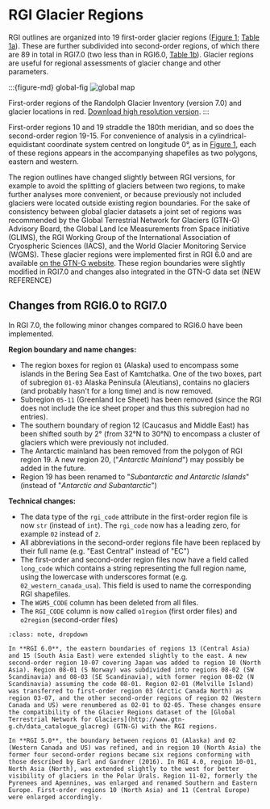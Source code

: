 # RGI Glacier Regions

RGI outlines are organized into 19 first-order glacier regions ([Figure 1](global-fig); [Table 1a](o1-regions-table)). These are further subdivided into second-order regions, of which there are 89 in total in RGI7.0 (two less than in RGI6.0, [Table 1b](o2-regions-table)). Glacier regions are useful for regional assessments of glacier change and other parameters.

:::{figure-md} global-fig
<img src="https://cluster.klima.uni-bremen.de/~fmaussion/misc/rgi7_data/l3_rgi7a_plots/global_map_small.jpeg" alt="global map" class="bg-primary mb-1">

First-order regions of the Randolph Glacier Inventory (version 7.0) and glacier locations in red. [Download high resolution version](https://cluster.klima.uni-bremen.de/~fmaussion/misc/rgi7_data/l3_rgi7a_plots/global_map.png).
:::

First-order regions 10 and 19 straddle the 180th meridian, and so does the second-order region 19-15. For convenience of analysis in a cylindrical-equidistant coordinate system centred on longitude 0°, as in [Figure 1](global-fig), each of these regions appears in the accompanying shapefiles as two polygons, eastern and western. 

The region outlines have changed slightly between RGI versions, for example to avoid the splitting of glaciers between two regions, to make further analyses more convenient, or because previously not included glaciers were located outside existing region boundaries. For the sake of consistency between global glacier datasets a joint set of regions was recommended by the Global Terrestrial Network for Glaciers (GTN-G) Advisory Board, the Global Land Ice Measurements from Space initiative (GLIMS), the RGI Working Group of the International Association of Cryospheric Sciences (IACS), and the World Glacier Monitoring Service (WGMS). These glacier regions were implemented first in RGI 6.0 and are available [on the GTN-G website](https://www.gtn-g.ch/data_catalogue_glacreg). These region boundaries were slightly modified in RGI7.0 and changes also integrated in the GTN-G data set (NEW REFERENCE)


## Changes from RGI6.0 to RGI7.0

In RGI 7.0, the following minor changes compared to RGI6.0 have been implemented.

**Region boundary and name changes:**

- The region boxes for region `01` (Alaska) used to encompass some islands in the Bering Sea East of Kamtchatka. One of the two boxes, part of subregion `01-03` Alaska Peninsula (Aleutians), contains no glaciers (and probably hasn't for a long time) and is now removed. 
- Subregion `05-11` (Greenland Ice Sheet) has been removed (since the RGI does not include the ice sheet proper and thus this subregion had no entries).
- The southern boundary of region 12 (Caucasus and Middle East) has been shifted south by 2° (from 32°N to 30°N) to encompass a cluster of glaciers which were previously not included.
- The Antarctic mainland has been removed from the polygon of RGI region 19. A new region 20, ("*Antarctic Mainland*") may possibly be added in the future.
- Region 19 has been renamed to "*Subantarctic and Antarctic Islands*" (instead of "*Antarctic and Subantarctic*")

**Technical changes:**

- The data type of the `rgi_code` attribute in the first-order region file is now `str` (instead of `int`). The `rgi_code` now has a leading zero, for example `02` instead of `2`.
- All abbreviations in the second-order regions file have been replaced by their full name (e.g. "East Central" instead of "EC")
- The first-order and second-order region files now have a field called `long_code` which contains a string representing the full region name, using the lowercase with underscores format (e.g. `02_western_canada_usa`). This field is used to name the corresponding RGI shapefiles.
- The `WGMS_CODE` column has been deleted from all files.
- The `RGI_CODE` column is now called `o1region` (first order files) and `o2region` (second-order files)


```{admonition} Additional details: RGI regions version history
:class: note, dropdown

In **RGI 6.0**, the eastern boundaries of regions 13 (Central Asia) and 15 (South Asia East) were extended slightly to the east. A new second-order region 10-07 covering Japan was added to region 10 (North Asia). Region 08-01 (S Norway) was subdivided into regions 08-02 (SW Scandinavia) and 08-03 (SE Scandinavia), with former region 08-02 (N Scandinavia) assuming the code 08-01. Region 02-01 (Melville Island) was transferred to first-order region 03 (Arctic Canada North) as region 03-07, and the other second-order regions of region 02 (Western Canada and US) were renumbered as 02-01 to 02-05. These changes ensure the compatibility of the Glacier Regions dataset of the [Global Terrestrial Network for Glaciers](http://www.gtn-g.ch/data_catalogue_glacreg) (GTN-G) with the RGI regions.

In **RGI 5.0**, the boundary between regions 01 (Alaska) and 02 (Western Canada and US) was refined, and in region 10 (North Asia) the former four second-order regions became six regions conforming with those described by Earl and Gardner (2016). In RGI 4.0, region 10-01, North Asia (North), was extended slightly to the west for better visibility of glaciers in the Polar Urals. Region 11-02, formerly the Pyrenees and Apennines, was enlarged and renamed Southern and Eastern Europe. First-order regions 10 (North Asia) and 11 (Central Europe) were enlarged accordingly.
```

